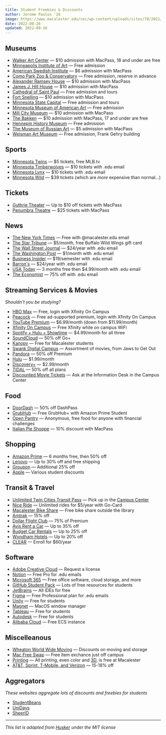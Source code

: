 ```yaml
---
title: Student Freebies & Discounts
author: Jerome Paulos ’26
image: https://www.macalester.edu/cec/wp-content/uploads/sites/78/2021/06/IMG_20210504_171255-scaled-1080x0-c-default.jpg
date: 2022-08-26
updated: 2022-09-16
---
```


## Museums
- [Walker Art Center](https://walkerart.org/) — $10 admission with MacPass, 18 and under are free
- [Minneapolis Institute of Art](https://artsmia.org/) — Free admission
- [American Swedish Institute](https://asimn.org/) — $6 admission with MacPass
- [Como Park Zoo & Conservatory](https://comozooconservatory.org/) — Free admission, reserve in advance
- [Alexander Ramsey House](https://www.mnhs.org/ramseyhouse) — $10 admission with MacPass
- [James J. Hill House](https://www.mnhs.org/hillhouse) — $10 admission with MacPass
- [Cathedral of Saint Paul](https://www.cathedralsaintpaul.org/visit-us) — Free admission and tours
- [Fort Snelling](https://www.mnhs.org/fortsnelling) — $10 admission with MacPass
- [Minnesota State Capital](https://www.mnhs.org/capitol) — Free admission and tours
- [Minnesota Museum of American Art](https://mmaa.org/) — Free admission
- [Mill City Museum](https://www.mnhs.org/millcity) — $10 admission with MacPass
- [The Bakken](https://thebakken.org/) — $10 admission with MacPass, 17 and under are free
- [Hennepin History Museum](https://hennepinhistory.org/) — Free admission
- [The Museum of Russian Art](https://tmora.org) — $5 admission with MacPass
- [Weisman Art Museum](https://wam.umn.edu) — Free admission, Frank Gehry building

## Sports
- [Minnesota Twins](https://www.mlb.com/twins/tickets/specials/student-discount) — $5 tickets, free MLB.tv
- [Minnesota Timberwolves](https://www.nba.com/timberwolves/promotions/college/) — $10 tickets with .edu email
- [Minnesota Lynx](https://lynx.wnba.com/college/) — $10 tickets with .edu email
- [Minnesota Wild](https://www.nhl.com/wild/tickets/theme-nights?fevoUri=2022-2023-wild-college-nights-b6db573%2F) — $39 tickets (which are *more* expensive than normal...)

## Tickets
- [Guthrie Theater](https://www.guthrietheater.org/shows-and-tickets/discounts/) — Up to $10 off tickets with MacPass
- [Penumbra Theatre](https://penumbratheatre.org/discounts/) — $25 tickets with MacPass

## News
- [The New York Times](https://myaccount.nytimes.com/verification/edupass) — Free with @macalester.edu email
- [The Star Tribune](https://startribune.com/macalester) — $5/month, free Buffalo Wild Wings gift card
- [The Wall Street Journal](https://store.wsj.com/shop/us/us/wsjstudentbts23/) — $24/year with .edu email
- [The Washington Post](https://subscribe.washingtonpost.com/checkout/?promo=o8_edu_acq) — $1/month with .edu email
- [Business Insider](https://www.businessinsider.com/subscription/students) — $19/semester with .edu email
- [Barron's](https://store.barrons.com/shop/us/us/barstudentjunsale21/) — $24/year with .edu email
- [USA Today](https://cm.usatoday.com/offer-h-fod-discount?discount_code=student) — 3 months free then $4.99/month with .edu email
- [The Economist](https://subscribenow.economist.com/student) — 75% off with .edu email

## Streaming Services & Movies
*Shouldn't you be studying?*
- [HBO Max](https://mvpd-authn-manager-us.api.hbo.com/v1/login/comcast) — Free, login with Xfinity On Campus
- [Peacock](https://www.peacocktv.com/xfinity-link) — Free ad-supported premium, login with Xfinity On Campus
- [YouTube Premium](http://www.youtube.com/premium/student) — $6.99/month (down from $11.99/month)
- [Xfinity On Campus](https://xerxes-sub.xerxessecure.com/xerxes-ctrl/oauth/authorize?client_id=xocstorefront&response_type=code&partner_id=comcast-university&redirect_uri=https://xfinityoncampus.com/sat&partner_login_hint=cGFydG5lcklkPW1hY2FsZXN0ZXJj) — Free Xfinity while on campus WiFi
- [Spotify + Hulu + Showtime](https://www.spotify.com/us/student/) — $4.99/month for all three
- [SoundCloud](https://checkout.soundcloud.com/student) — 50% off Go+
- [Kanopy](https://www.kanopy.com/en/macalester/) — Free for Macalester students
- [Swank Digital Campus](https://digitalcampus.swankmp.net/macalester355539/) — Assortment of movies, from Jaws to Get Out
- [Pandora](https://www.pandora.com/upgrade/premium/student) — 50% off Premium
- [Hulu](https://www.hulu.com/student) — $1.99/month
- [Discovery+](https://get.discoveryplus.com/studentoffer/) — $2.99/month
- [TIDAL](https://tidal.com/plans/student) — 50% off all plans
- [Discounted Movie Tickets](https://www.macalester.edu/campus-center/home/campuscenter/informationdesk/#discounted-movie-tickets) — Ask at the Information Desk in the Campus Center

## Food
- [DoorDash](https://www.doordash.com/dashpass/student) — 50% off DashPass
- [GrubHub](https://www.amazon.com/prime/offer/GrubHub/student-discount) — Free GrubHub+ with Amazon Prime Student
- [Open Pantry](https://www.macalester.edu/campus-center/home/campuscenter/open-pantry/) — Anonymous, free food for anyone with financial challenges
- [Italian Pie Shoppe](https://www.italianpieshoppe.com/) — 10% discount with MacPass

## Shopping
- [Amazon Prime](https://www.amazon.com/Amazon-Student/b?node=668781011) — 6 months free, then 50% off
- [Lenovo](http://www.lenovo.com/us/en/m1studenthealth) — Up to 30% off and free shipping
- [Groupon](https://www.groupon.com/programs/student) — Additional 25% off
- [Apple](https://www.apple.com/us-edu/store) — Various student discounts

## Transit & Travel
- [Unlimited Twin Cities Transit Pass](https://www.macalester.edu/campus-center/home/campuscenter/informationdesk/#universal-pass) — Pick up in the [Campus Center](/special/map)
- [Nice Ride](https://niceridemn.com/pricing/nicerideforall) — Unlimited rides for $5/year with Go-Card
- [Macalester Bike Share](https://www.macalester.edu/sustainability/transportation/) — Free bike share outside the library
- [Amtrak](https://www.amtrak.com/student-discounts) — 15% off
- [Dollar Flight Club](https://dollarflightclub.com/student-and-teachers-discount/) — 75% of Premium
- [Avis Rent a Car](https://www.avis.com/en/association/A672012) — Up to 35% off
- [Budget Car Rentals](https://www.budget.com/en/association/B079515) — Up to 25% off
- [Wyndham Hotels](http://www.wyndhamhotelgroup.com/?corporate_id=1000007487) — Up to 20% off
- [CLEAR](https://enroll.clearme.com/studentenroll) — Enroll for $60/year

## Software
- [Adobe Creative Cloud](https://macalester.topdesk.net/tas/public/ssp/content/serviceflow?unid=309555cfb2da465798da2f7ac0bb9fd9) — Request a license
- [Notion](https://www.notion.so/product/notion-for-education) — Free Pro for .edu emails
- [Microsoft 365](https://signup.microsoft.com/signup?sku=Education) — Free office software, cloud storage, and more
- [GitHub Student Pack](https://education.github.com/pack) — Lots of free resources for students
- [JetBrains](https://www.jetbrains.com/community/education/) — All IDEs for free
- [Figma](https://www.figma.com/education/) — Free Professional plan for .edu emails
- [Unity](https://unity.com/products/unity-student) — Free for students
- [Magnet](https://macalester.topdesk.net/tas/public/ssp/content/serviceflow?unid=4f507f08535847ae9d501bef0b741f8a) — MacOS window manager
- [Tableau](https://www.tableau.com/academic/students) — Free for students
- [Autodesk](https://www.autodesk.com/education/edu-software/overview) — Free for students
- [Alibaba Cloud](https://www.alibabacloud.com/campaign/education) — Free ECS instance

## Miscelleanous
- [Wheaton World Wide Moving](https://www.wheatonworldwide.com/moving-services/discount-programs/gallagher-student-health) — Discounts on moving and storage
- [Mac Free Swap](https://www.macalester.edu/sustainability/co-curricular-programs-resources/programs/mac-free-swap/) — Free item exchance just off campus
- [Printing](https://macalester.us.uniflowonline.com/) — All printing, even color and [3D](https://macalester.topdesk.net/tas/public/ssp/content/serviceflow?unid=f0fb048d935a41bca47673a184970ae8), is free at Macalester
- [AT&T, Sprint, T-Mobile, and Verizon](https://www.macalester.edu/employmentservices/benefits/communitybenefits/wirelessdiscounts/) — 15-18% off

## Aggregators
*These websites aggregate lots of discounts and freebies for students*
- [StudentBeans](https://www.studentbeans.com/us)
- [UniDays](https://www.myunidays.com/US/en-US)
- [SheerID](https://www.sheerid.com/shoppers/studentdeals/)

---

*This list is adapted from [Husker](https://github.com/ninest/husker/blob/main/content/services/free/index.md) under the MIT license*